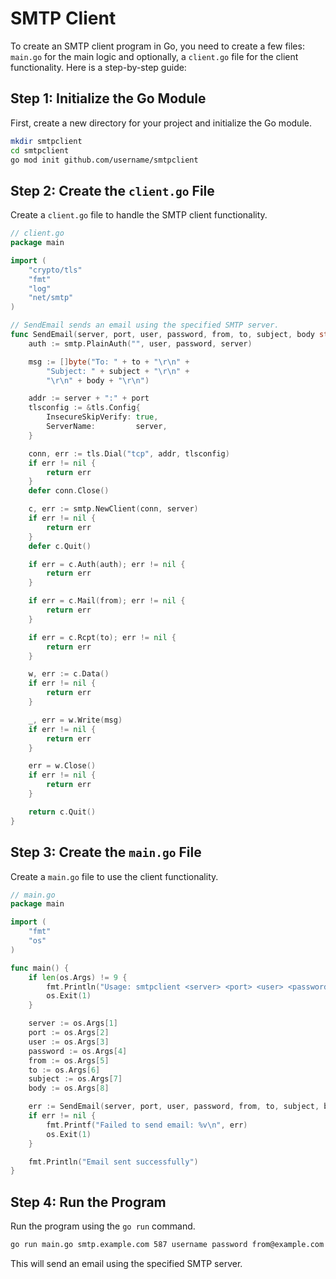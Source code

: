 # SMTP Client

To create an SMTP client program in Go, you need to create a few files: `main.go` for the main logic and optionally, a `client.go` file for the client functionality. Here is a step-by-step guide:

## Step 1: Initialize the Go Module

First, create a new directory for your project and initialize the Go module.

```sh
mkdir smtpclient
cd smtpclient
go mod init github.com/username/smtpclient
```

## Step 2: Create the `client.go` File

Create a `client.go` file to handle the SMTP client functionality.

```go
// client.go
package main

import (
    "crypto/tls"
    "fmt"
    "log"
    "net/smtp"
)

// SendEmail sends an email using the specified SMTP server.
func SendEmail(server, port, user, password, from, to, subject, body string) error {
    auth := smtp.PlainAuth("", user, password, server)

    msg := []byte("To: " + to + "\r\n" +
        "Subject: " + subject + "\r\n" +
        "\r\n" + body + "\r\n")

    addr := server + ":" + port
    tlsconfig := &tls.Config{
        InsecureSkipVerify: true,
        ServerName:         server,
    }

    conn, err := tls.Dial("tcp", addr, tlsconfig)
    if err != nil {
        return err
    }
    defer conn.Close()

    c, err := smtp.NewClient(conn, server)
    if err != nil {
        return err
    }
    defer c.Quit()

    if err = c.Auth(auth); err != nil {
        return err
    }

    if err = c.Mail(from); err != nil {
        return err
    }

    if err = c.Rcpt(to); err != nil {
        return err
    }

    w, err := c.Data()
    if err != nil {
        return err
    }

    _, err = w.Write(msg)
    if err != nil {
        return err
    }

    err = w.Close()
    if err != nil {
        return err
    }

    return c.Quit()
}
```

## Step 3: Create the `main.go` File

Create a `main.go` file to use the client functionality.

```go
// main.go
package main

import (
    "fmt"
    "os"
)

func main() {
    if len(os.Args) != 9 {
        fmt.Println("Usage: smtpclient <server> <port> <user> <password> <from> <to> <subject> <body>")
        os.Exit(1)
    }

    server := os.Args[1]
    port := os.Args[2]
    user := os.Args[3]
    password := os.Args[4]
    from := os.Args[5]
    to := os.Args[6]
    subject := os.Args[7]
    body := os.Args[8]

    err := SendEmail(server, port, user, password, from, to, subject, body)
    if err != nil {
        fmt.Printf("Failed to send email: %v\n", err)
        os.Exit(1)
    }

    fmt.Println("Email sent successfully")
}
```

## Step 4: Run the Program

Run the program using the `go run` command.

```sh
go run main.go smtp.example.com 587 username password from@example.com to@example.com "Subject" "Email body"
```

This will send an email using the specified SMTP server.